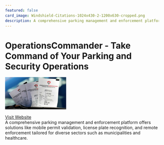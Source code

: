 ```yaml
---
featured: false
card_image: Windshield-Citations-1024x430-2-1200x630-cropped.png
description: A comprehensive parking management and enforcement platform offers solutions like mobile permit validation, license plate recognition, and remote enforcement tailored for diverse sectors such as municipalities and healthcare.
---
```


# OperationsCommander - Take Command of Your Parking and Security Operations
<img src="Windshield-Citations-1024x430-2-1200x630-cropped.png" alt="Logo" style="max-width: 200px; height: auto;">

<a href="https://operationscommander.com/">Visit Website</a>  
A comprehensive parking management and enforcement platform offers solutions like mobile permit validation, license plate recognition, and remote enforcement tailored for diverse sectors such as municipalities and healthcare.
